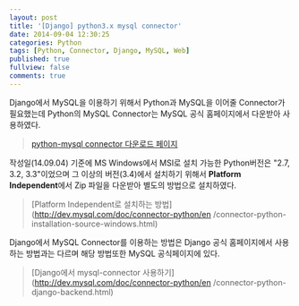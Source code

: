 ```yaml
---
layout: post
title: '[Django] python3.x mysql connector'
date: 2014-09-04 12:30:25
categories: Python
tags: [Python, Connector, Django, MySQL, Web]
published: true
fullview: false
comments: true
---
```


Django에서 MySQL을 이용하기 위해서 Python과 MySQL을 이어줄 Connector가 필요했는데 Python의 MySQL Connector는 MySQL 공식 홈페이지에서 다운받아 사용하였다.


> [python-mysql connector 다운로드 페이지](http://dev.mysql.com/downloads/connector/python/)


작성일(14.09.04) 기준에 MS Windows에서 MSI로 설치 가능한 Python버전은 "2.7, 3.2, 3.3"이었으며 그 이상의 버전(3.4)에서 설치하기 위해서 **Platform Independent**에서 Zip 파일을 다운받아 별도의 방법으로 설치하였다.


> [Platform Independent로 설치하는 방법](http://dev.mysql.com/doc/connector-python/en
/connector-python-installation-source-windows.html)

Django에서 MySQL Connector를 이용하는 방법은 Django 공식 홈페이지에서 사용하는 방법과는 다르며 해당 방법또한 MySQL 공식페이지에 있다.

> [Django에서 mysql-connector 사용하기](http://dev.mysql.com/doc/connector-python/en
/connector-python-django-backend.html)
